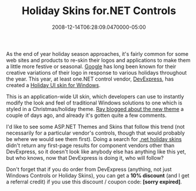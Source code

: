 ﻿---
title: Holiday Skins for.NET Controls
date: "2008-12-14T06:28:09.0470000-05:00"
description: As the end of year holiday season approaches, it's fairly common
featuredImage: img/holiday-skins-for-net-controls-featured.png
---

As the end of year holiday season approaches, it's fairly common for some web sites and products to re-skin their logos and applications to make them a little more festive or seasonal. [Google](http://google.com/) has long been known for their creative variations of their logo in response to various holidays throughout the year. This year, at least one.NET control vendor, [DevExpress](http://devexpress.com/), has created a [Holiday UI skin for Windows](http://www.devexpress.com/Home/Announces/XmasSkin.xml).

This is an application-wide UI skin, which developers can use to instantly modify the look and feel of traditional Windows solutions to one which is styled in a Christmas/holiday theme. [Ray blogged about the new theme](http://community.devexpress.com/blogs/thinking/archive/2007/12/10/it-s-beginning-to-look-a-lot-like-xmas.aspx) a couple of days ago, and already it's gotten quite a few comments.

I'd like to see some ASP.NET Themes and Skins that follow this trend (not necessarily for a particular vendor's controls, though that would probably be where we would see them first). Doing a search for [.net holiday skins](https://www.google.com/search?q=.net+holiday+skins&rls=com.microsoft:*:IE-SearchBox&ie=UTF-8&oe=UTF-8&sourceid=ie7&rlz=1I7ADBF) didn't return any first-page results for component vendors other than DevExpress, so it doesn't look like anybody else has anything like this yet, but who knows, now that DevExpress is doing it, who will follow?

Don't forget that if you do order from DevExpress (anything, not just Windows Controls or Holiday Skins), you can get a **10% discount** (and I get a referral credit) if you use this discount / coupon code: **\[sorry expired]**.

